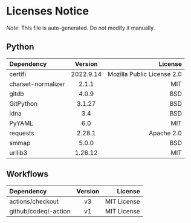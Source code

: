 # Licenses Notice
*Note*: This file is auto-generated. Do not modify it manually.
## Python
| Dependency | Version | License |
|:-----------|:-------:|--------:|
|certifi|2022.9.14|Mozilla Public License 2.0|
|charset-normalizer|2.1.1|MIT|
|gitdb|4.0.9|BSD|
|GitPython|3.1.27|BSD|
|idna|3.4|BSD|
|PyYAML|6.0|MIT|
|requests|2.28.1|Apache 2.0|
|smmap|5.0.0|BSD|
|urllib3|1.26.12|MIT|
## Workflows
| Dependency | Version | License |
|:-----------|:-------:|--------:|
|actions/checkout|v3|MIT License|
|github/codeql-action|v1|MIT License|
